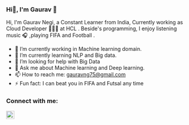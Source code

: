 ### Hi👋, I'm Gaurav  👋
Hi, I'm Gaurav Negi, a Constant Learner from India, Currently working as Cloud Developer 🙍🏽‍♂️ at HCL . Beside's programming, I enjoy listening music 🎧 ,playing FIFA and Football  .

- 🔭 I’m currently working in Machine learning domain.
- 🌱 I’m currently learning NLP and Big data.
- 🤔 I’m looking for help with Big Data
- 💬 Ask me about Machine learning and Deep learning.
- 📫 How to reach me: gauravng75@gmail.com
- ⚡ Fun fact: I can beat you in FIFA and Futsal any time

### Connect with me:

 <a href="https://www.linkedin.com/in/gaurav-negi-722707115/">
  <img align="left" alt="Gaurav's LinkdeIN" width="22px" src="https://cdn.jsdelivr.net/npm/simple-icons@v3/icons/linkedin.svg" />
</a>
